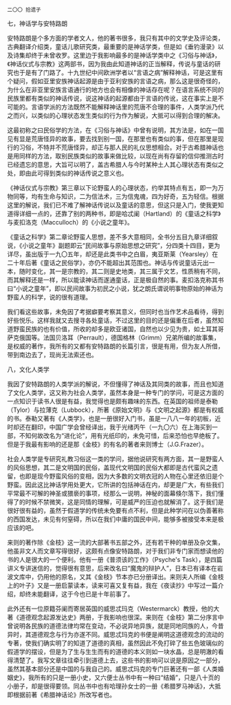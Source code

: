     二〇〇 拾遗子 

   七，神话学与安特路朗

   安特路朗是个多方面的学者文人，他的著书很多，我只有其中的文学史及评论类，古典翻译介绍类，童话儿歌研究类，最重要的是神话学类，但是如《垂钓漫录》以及诗集却终于未曾收罗。这里边于我影响最多的是神话学类中之《习俗与神话》，《神话仪式与宗教》这两部书，因为我由此知道神话的正当解释，传说与童话的研究也于是有了门路了。十九世纪中间欧洲学者以“言语之病”解释神话，可是这里有个疑问，假如亚里安族神话起源是由于亚利安族的言语之病，那么这是很奇怪的，为什么在非亚里安族言语通行的地方也会有相像的神话存在呢？在语言系统不同的民族里都有类似的神话传说，说这神话的起源都由于言语的传讹，这在事实上是不可能的。言语学派的方法既然不能解释神话里的荒唐不合理的事件，人类学派乃代之而兴，以类似的心理状态发生类似的行为作为解说，大抵可以得到合理的解决。

   这最初称之曰民俗学的方法，在《习俗与神话》中曾有说明，其方法是，如在一国见有显是荒唐怪异的故事，要去找到别一国，在那里也有类似的事，但在那里是现行的习俗，不特并不荒唐怪异，却正与那人民的礼仪思想相合。对于古希腊神话也是用同样的方法，取别民族类似的故事来做比较，以现在尚有存留的信仰推测古时已经遗忘的意思，大旨可以明了，盖古希腊人与今时某种土人其心理状态有类似之处，即由此可得到类似的神话传说之意义也。

   《神话仪式与宗教》第三章以下论野蛮人的心理状态，约举其特点有五，即一为万物同等，均有生命与知识，二为信法术，三为信鬼魂，四为好奇，五为轻信。根据这里的解说，我们已不难了解神话传说以及童话的意思，但这只是入门，使我更知道得详细一点的，还靠了别的两种书，即是哈忒阑（Hartland）的《童话之科学》与麦扣洛克（Macculloch）的《小说之童年》。

   《童话之科学》第二章论野蛮人思想，差不多大意相同，全书分五目九章详细叙说，《小说之童年》副题即云“民间故事与原始思想之研究”，分四类十四目，更为详尽，虽出版于一九〇五年，却还是此类书中之白眉，夷亚斯莱（Yearsley）在二十年后著《童话之民俗学》，亦仍不能超出其范围也。神话与传说童话元出一本，随时变化，其一是宗教的，其二则是史地类，其三属于文艺，性质稍有不同，而其解释还是一样，所以能读神话而遂通童话，正是极自然的事。麦扣洛克称其书曰“小说之童年”，即以民间故事为初民之小说，犹之朗氏谓说明事物原始的神话为野蛮人的科学，说的很有道理。

   我们看这些故事，未免因了考据癖要考察其意义，但同时也当作艺术品看待，得到好些悦乐。这样我就又去搜寻各处童话，不过这里的目的还是偏重在后者，虽然知道野蛮民族的也有价值，所收的却多是欧亚诸国，自然也以少见为贵，如土耳其哥萨克俄国等。法国贝洛耳（Perrault），德国格林（Grimm）兄弟所编的故事集，是权威的著作，我所有的又都有安特路朗的长篇引言，很是有用，但为友人所借，带到南边去了，现尚无法索还也。

   八，文化人类学

   我因了安特路朗的人类学派的解说，不但懂得了神话及其同类的故事，而且也知道了文化人类学，这又称为社会人类学，虽然本身是一种专门的学问，可是这方面的一点知识于读书人很是有益，我觉得也是颇有趣味的东西。在英国的祖师是泰勒（Tylor）与拉薄克（Lubbock），所著《原始文明》与《文明之起源》都是有权威的书。泰勒又著有《人类学》，也是一册很好入门书，虽是一八八一年的初板，近时却还在翻印，中国广学会曾经译出，我于光绪丙午（一九〇六）在上海买到一部，不知何故改名为“进化论”，用有光纸印的，未免可惜，后来恐怕也早绝板了。但是于我最有影响的还是那《金枝》的有名的著者来则博士（J.G.Frazer）。

   社会人类学是专研究礼教习俗这一类的学问，据他说研究有两方面，其一是野蛮人的风俗思想，其二是文明国的民俗，盖现代文明国的民俗大都即是古代蛮风之遗留，也即是现今野蛮风俗的变相，因为大多数的文明衣冠的人物在心里还依旧是个野蛮。因此这比神话学用处更大，它所讲的包括神话在内，却更是广大，有些我们平常最不可解的神圣或猥亵的事项，经那么一说明，神秘的面幕倏尔落下，我们懂得了的时候不禁微笑，这是同情的理解，可是威严的压迫也就解消了。这于我们是很好很有益的，虽然于假道学的传统未免要有点不利，但是此种学问在以伪善著称的西国发达，未见有何窒碍，所以在我们中庸的国民中间，能够多被接受本来是极应该的吧。

   来则的著作除《金枝》这一流的大部著书五部之外，还有若干种的单册及杂文集，他虽非文人而文章写得很好，这颇有点像安特路朗，对于我们非专门家而想读他的书的人是很大的一个便利。他有一册《普须该的工作》（Psyche's Task），是四篇讲义专讲迷信的，觉得很有意思，后来改名曰“魔鬼的辩护人”，日本已有译本在岩波文库中，仍用他的原名，又其《金枝》节本亦已分册译出。来则夫人所编《金枝上的叶子》又是一册启蒙读本，读来可喜又复有益，我在《夜读抄》中写过一篇介绍，却终未能翻译，这于今也已是十年前事了。

   此外还有一位原籍芬阑而寄居英国的威思忒玛克（Westermarck）教授，他的大著《道德观念起源发达史》两册，于我影响也很深。来则在《金枝》第二分序言中曾说明各民族的道德法律均常在变动，不必说异地异族，就是同地同族的人，今昔异时，其道德观念与行为亦遂不同。威思忒玛克的书便是阐明这道德观念的流动的专著，使我们确实明了的知道了道德的真相，虽然因此不免打碎了些五色玻璃似的假道学的摆设，但是为了生与生生而有的道德的本义则如一块水晶，总是明澈的看得清楚了。我写文章往往牵引到道德上去，这些书的影响可以说是原因之一部分，虽然其基本部分还是中国的与我自己的。威思忒玛克的专门巨著还有一部《人类婚姻史》，我所有的只是一册小史，又六便士丛书中有一种曰“结婚”，只是八十页的小册子，却是很得要领。同丛书中也有哈理孙女士的一册《希腊罗马神话》，大抵即根据前著《希腊神话论》所改写者也。


